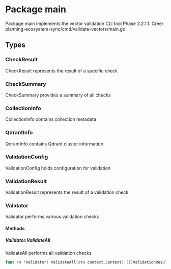 # Package main

Package main implements the vector validation CLI tool
Phase 3.2.1.1: Créer planning-ecosystem-sync/cmd/validate-vectors/main.go


## Types

### CheckResult

CheckResult represents the result of a specific check


### CheckSummary

CheckSummary provides a summary of all checks


### CollectionInfo

CollectionInfo contains collection metadata


### QdrantInfo

QdrantInfo contains Qdrant cluster information


### ValidationConfig

ValidationConfig holds configuration for validation


### ValidationResult

ValidationResult represents the result of a validation check


### Validator

Validator performs various validation checks


#### Methods

##### Validator.ValidateAll

ValidateAll performs all validation checks


```go
func (v *Validator) ValidateAll(ctx context.Context) ([]ValidationResult, error)
```

